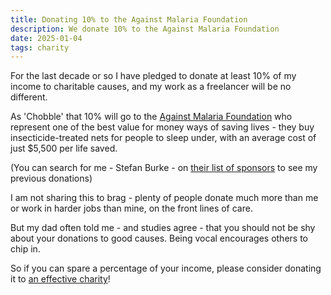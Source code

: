 ```yaml
---
title: Donating 10% to the Against Malaria Foundation
description: We donate 10% to the Against Malaria Foundation 
date: 2025-01-04
tags: charity
---
```


For the last decade or so I have pledged to donate at least 10% of my income to charitable causes, and my work as a freelancer will be no different.

As 'Chobble' that 10% will go to the [Against Malaria Foundation](https://www.againstmalaria.com) who represent one of the best value for money ways of saving lives - they buy insecticide-treated nets for people to sleep under, with an average cost of just $5,500 per life saved.

(You can search for me - Stefan Burke - on [their list of sponsors](https://www.againstmalaria.com/Donations.aspx) to see my previous donations)

I am not sharing this to brag - plenty of people donate much more than me or work in harder jobs than mine, on the front lines of care.

But my dad often told me - and studies agree - that you should not be shy about your donations to good causes. Being vocal encourages others to chip in.

So if you can spare a percentage of your income, please consider donating it to [an effective charity](https://www.givewell.org/)!
